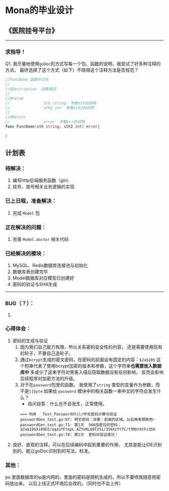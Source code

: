 # Mona的毕业设计
## 《医院挂号平台》

--------

### 求指导！
Q1. 我尽量地使用`goDoc`的方式写每一个包、函数的说明，我尝试了好多种注释的方法，
最终选择了这个方式（如下）不晓得这个注释方法是否规范？
```go
//FuncName 函数中文名
//
//@Description	函数描述
//
//@Param
//			    `sth string` 参数sth的说明
//              `sth2 int` 参数sth2的说明
//
//@Return
//				`error` 参数err的说明
func FuncName(sth string, sth2 int) error{
	
}
```

## 计划表
### 待解决：
1. 编写http后端服务函数（gin）
2. 挂号、放号相关业务逻辑的实现

### 已上日程，准备解决：
1. 完成 `Model` 包

### 正在解决的问题：
1. 完善 `Model.doctor` 相关代码

### 已经解决的模块：
1. MySQL、Redis数据库连接池与初始化
4. 数据库表创建完毕
2. Model数据库对应模型已创建好
3. 密码的验证与SHA生成

---------------
### BUG（？）：
1. 


### 心得体会：
1. 密码的生成与验证
   1. 因为我们自己能力有限，所以关系密码安全性的内容，
   还是需要使用现有的轮子，不要自己造轮子。
   2. 通过`bcrypt`生成的密文密码，在密码的前面会有固定的内容：`$2a$10$`
    这个短串代表了使用bcrypt加密的版本和参数，这个字符串**也需要放入数据库中**
    多或少了这串字符对黑客入侵后窃取数据没有任何影响，
    反而会影响后续程序对加密方法的升级。
   3. 对于在`password`包里的函数，
      我使用了`string` 类型的变量作为参数，而不是`[]byte`
      如果给 `password` 模块中的相关函数一串中文的字符会发生什么？
        - 自问自答：什么也不会发生，正常使用。
      ```
      === RUN   Test_PasswordUtil/中文密码计算与验证
      passwordGen_test.go:67: 明文密码：派蒙：前面的区域，以后再来探索吧~
      passwordGen_test.go:71: 第1次  SHA加密后的密码：$2a$10$Xi89U2/aqzufFtepL.AZYeRLQ8T2Si/3S6XzYtTC/Y3MUr6tFz3S6
      passwordGen_test.go:78: 第1次  密码对验证成功！   
      ```
2. 良好、直观的注释，可以在后续编码中起到重要的作用，
尤其是能让IDE识别到的、能让goDoc识别到的写法，标准。

### 其他：
ps.里面数据库的ip是内网的，里面的密码是随机生成的，所以不要喷我随意把密码放出来。
以后上线正式环境后会改的。（同时也不会上传）


